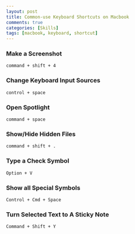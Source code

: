 ```yaml
---
layout: post
title: Common-use Keyboard Shortcuts on Macbook
comments: true
categories: [Skills]
tags: [macbook, keyboard, shortcut]
---
```



### Make a Screenshot

`command + shift + 4`

### Change Keyboard Input Sources

`control + space`

### Open Spotlight

`command + space`

### Show/Hide Hidden Files

`command + shift + .`

### Type a Check Symbol

`Option + V`

### Show all Special Symbols

`Control + Cmd + Space`

### Turn Selected Text to A Sticky Note

`Command + Shift + Y`
